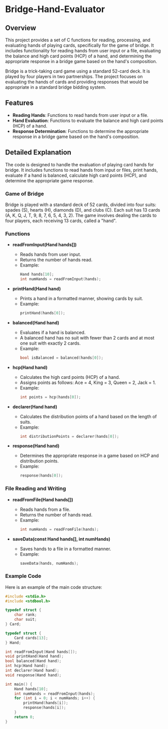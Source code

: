 # Bridge-Hand-Evaluator

## Overview
This project provides a set of C functions for reading, processing, and evaluating hands of playing cards, specifically for the game of bridge. It includes functionality for reading hands from user input or a file, evaluating the balance and high card points (HCP) of a hand, and determining the appropriate response in a bridge game based on the hand's composition.

Bridge is a trick-taking card game using a standard 52-card deck. It is played by four players in two partnerships. The project focuses on evaluating the hands of cards and providing responses that would be appropriate in a standard bridge bidding system.

## Features
- **Reading Hands**: Functions to read hands from user input or a file.
- **Hand Evaluation**: Functions to evaluate the balance and high card points (HCP) of a hand.
- **Response Determination**: Functions to determine the appropriate response in a bridge game based on the hand's composition.

## Detailed Explanation

The code is designed to handle the evaluation of playing card hands for bridge. It includes functions to read hands from input or files, print hands, evaluate if a hand is balanced, calculate high card points (HCP), and determine the appropriate game response.

### Game of Bridge
Bridge is played with a standard deck of 52 cards, divided into four suits: spades (S), hearts (H), diamonds (D), and clubs (C). Each suit has 13 cards (A, K, Q, J, T, 9, 8, 7, 6, 5, 4, 3, 2). The game involves dealing the cards to four players, each receiving 13 cards, called a "hand".

### Functions

- **readFromInput(Hand hands[])**
  - Reads hands from user input.
  - Returns the number of hands read.
  - Example: 
    ```c
    Hand hands[10];
    int numHands = readFromInput(hands);
    ```

- **printHand(Hand hand)**
  - Prints a hand in a formatted manner, showing cards by suit.
  - Example:
    ```c
    printHand(hands[0]);
    ```

- **balanced(Hand hand)**
  - Evaluates if a hand is balanced.
  - A balanced hand has no suit with fewer than 2 cards and at most one suit with exactly 2 cards.
  - Example:
    ```c
    bool isBalanced = balanced(hands[0]);
    ```

- **hcp(Hand hand)**
  - Calculates the high card points (HCP) of a hand.
  - Assigns points as follows: Ace = 4, King = 3, Queen = 2, Jack = 1.
  - Example:
    ```c
    int points = hcp(hands[0]);
    ```

- **declarer(Hand hand)**
  - Calculates the distribution points of a hand based on the length of suits.
  - Example:
    ```c
    int distributionPoints = declarer(hands[0]);
    ```

- **response(Hand hand)**
  - Determines the appropriate response in a game based on HCP and distribution points.
  - Example:
    ```c
    response(hands[0]);
    ```

### File Reading and Writing

- **readFromFile(Hand hands[])**
  - Reads hands from a file.
  - Returns the number of hands read.
  - Example:
    ```c
    int numHands = readFromFile(hands);
    ```

- **saveData(const Hand hands[], int numHands)**
  - Saves hands to a file in a formatted manner.
  - Example:
    ```c
    saveData(hands, numHands);
    ```

### Example Code

Here is an example of the main code structure:

```c
#include <stdio.h>
#include <stdbool.h>

typedef struct {
    char rank;
    char suit;
} Card;

typedef struct {
    Card cards[13];
} Hand;

int readFromInput(Hand hands[]);
void printHand(Hand hand);
bool balanced(Hand hand);
int hcp(Hand hand);
int declarer(Hand hand);
void response(Hand hand);

int main() {
    Hand hands[10];
    int numHands = readFromInput(hands);
    for (int i = 0; i < numHands; i++) {
        printHand(hands[i]);
        response(hands[i]);
    }
    return 0;
}
